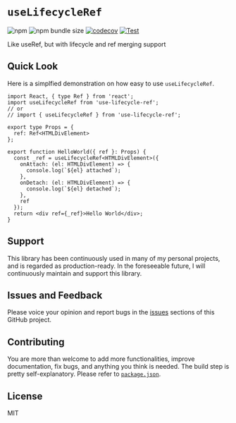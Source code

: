 # `useLifecycleRef`

![npm](https://img.shields.io/npm/v/use-lifecycle-ref)
![npm bundle size](https://img.shields.io/bundlephobia/minzip/use-lifecycle-ref)
[![codecov](https://codecov.io/gh/billykwok/use-lifecycle-ref/branch/main/graph/badge.svg?token=I73J70MS2V)](https://codecov.io/gh/billykwok/use-lifecycle-ref)
[![Test](https://github.com/billykwok/use-lifecycle-ref/actions/workflows/test.yml/badge.svg?event=status)](https://github.com/billykwok/use-lifecycle-ref/actions/workflows/test.yml)

Like useRef, but with lifecycle and ref merging support

## Quick Look

Here is a simplfied demonstration on how easy to use `useLifecycleRef`.

```tsx
import React, { type Ref } from 'react';
import useLifecycleRef from 'use-lifecycle-ref';
// or
// import { useLifecycleRef } from 'use-lifecycle-ref';

export type Props = {
  ref: Ref<HTMLDivElement>
};

export function HelloWorld({ ref }: Props) {
  const _ref = useLifecycleRef<HTMLDivElement>({
    onAttach: (el: HTMLDivElement) => {
      console.log(`${el} attached`);
    },
    onDetach: (el: HTMLDivElement) => {
      console.log(`${el} detached`);
    },
    ref
  });
  return <div ref={_ref}>Hello World</div>;
}
```

## Support

This library has been continuously used in many of my personal projects, and is regarded as production-ready. In the foreseeable future, I will continuously maintain and support this library.

## Issues and Feedback

Please voice your opinion and report bugs in the [issues](https://github.com/billykwok/use-lifecycle-ref/issues) sections of this GitHub project.

## Contributing

You are more than welcome to add more functionalities, improve documentation, fix bugs, and anything you think is needed. The build step is pretty self-explanatory. Please refer to [`package.json`](https://github.com/billykwok/use-lifecycle-ref/blob/main/package.json).

## License

MIT
